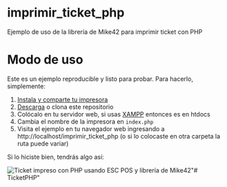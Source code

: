 # imprimir_ticket_php
 Ejemplo de uso de la librería de Mike42 para imprimir ticket con PHP

# Modo de uso
Este es un ejemplo reproducible y listo para probar. Para hacerlo, simplemente:

1. [Instala y comparte tu impresora](https://parzibyte.me/blog/2017/12/11/instalar-impresora-termica-generica/)
2. [Descarga](https://github.com/parzibyte/imprimir_ticket_php/archive/master.zip) o clona este repositorio
3. Colócalo en tu servidor web, si usas [XAMPP](https://parzibyte.me/blog/2017/12/11/configurar-instalar-php-7-apache-server-mysql-windows/) entonces es en htdocs
4. Cambia el nombre de la impresora en `index.php`
5. Visita el ejemplo en tu navegador web ingresando a http://localhost/imprimir_ticket_php (o si lo colocaste en otra carpeta la ruta puede variar)

Si lo hiciste bien, tendrás algo así:

![Ticket impreso con PHP usando ESC POS y librería de Mike42](https://raw.githubusercontent.com/parzibyte/imprimir_ticket_php/master/demo.jpg)"# TicketPHP" 
